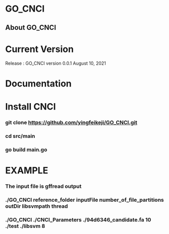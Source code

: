 # GO_CNCI
## About GO_CNCI




# Current Version
Release : GO_CNCI version 0.0.1 August 10, 2021
# Documentation

# Install CNCI
### git clone https://github.com/yingfeikeji/GO_CNCI.git
### cd src/main
### go build main.go
# EXAMPLE
### The input file is gffread output
### ./GO_CNCI reference_folder inputFile number_of_file_partitions outDir libsvmpath thread
### ./GO_CNCI ./CNCI_Parameters ./94d6346_candidate.fa 10 ./test ./libsvm 8

